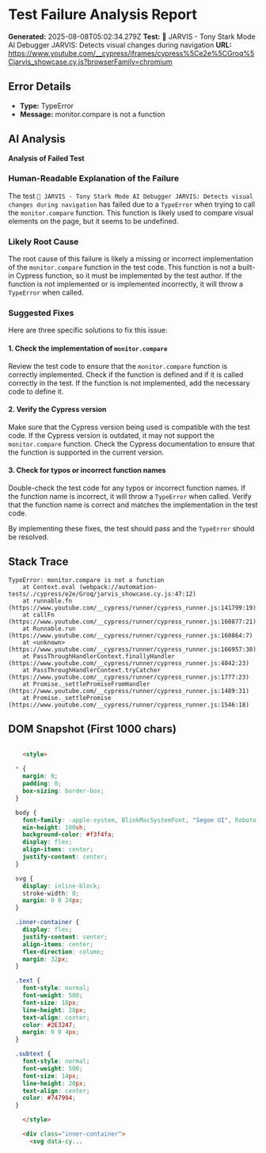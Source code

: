 
# Test Failure Analysis Report

**Generated:** 2025-08-08T05:02:34.279Z
**Test:** 🤖 JARVIS - Tony Stark Mode AI Debugger JARVIS: Detects visual changes during navigation
**URL:** https://www.youtube.com/__cypress/iframes/cypress%5Ce2e%5CGroq%5Cjarvis_showcase.cy.js?browserFamily=chromium

## Error Details
- **Type:** TypeError
- **Message:** monitor.compare is not a function

## AI Analysis
**Analysis of Failed Test**

### Human-Readable Explanation of the Failure

The test `🤖 JARVIS - Tony Stark Mode AI Debugger JARVIS: Detects visual changes during navigation` has failed due to a `TypeError` when trying to call the `monitor.compare` function. This function is likely used to compare visual elements on the page, but it seems to be undefined.

### Likely Root Cause

The root cause of this failure is likely a missing or incorrect implementation of the `monitor.compare` function in the test code. This function is not a built-in Cypress function, so it must be implemented by the test author. If the function is not implemented or is implemented incorrectly, it will throw a `TypeError` when called.

### Suggested Fixes

Here are three specific solutions to fix this issue:

#### 1. Check the implementation of `monitor.compare`

Review the test code to ensure that the `monitor.compare` function is correctly implemented. Check if the function is defined and if it is called correctly in the test. If the function is not implemented, add the necessary code to define it.

#### 2. Verify the Cypress version

Make sure that the Cypress version being used is compatible with the test code. If the Cypress version is outdated, it may not support the `monitor.compare` function. Check the Cypress documentation to ensure that the function is supported in the current version.

#### 3. Check for typos or incorrect function names

Double-check the test code for any typos or incorrect function names. If the function name is incorrect, it will throw a `TypeError` when called. Verify that the function name is correct and matches the implementation in the test code.

By implementing these fixes, the test should pass and the `TypeError` should be resolved.

## Stack Trace
```
TypeError: monitor.compare is not a function
    at Context.eval (webpack://automation-tests/./cypress/e2e/Groq/jarvis_showcase.cy.js:47:12)
    at runnable.fn (https://www.youtube.com/__cypress/runner/cypress_runner.js:141799:19)
    at callFn (https://www.youtube.com/__cypress/runner/cypress_runner.js:160877:21)
    at Runnable.run (https://www.youtube.com/__cypress/runner/cypress_runner.js:160864:7)
    at <unknown> (https://www.youtube.com/__cypress/runner/cypress_runner.js:166957:30)
    at PassThroughHandlerContext.finallyHandler (https://www.youtube.com/__cypress/runner/cypress_runner.js:4042:23)
    at PassThroughHandlerContext.tryCatcher (https://www.youtube.com/__cypress/runner/cypress_runner.js:1777:23)
    at Promise._settlePromiseFromHandler (https://www.youtube.com/__cypress/runner/cypress_runner.js:1489:31)
    at Promise._settlePromise (https://www.youtube.com/__cypress/runner/cypress_runner.js:1546:18)
```

## DOM Snapshot (First 1000 chars)
```html

    <style>
      
  * { 
    margin: 0;
    padding: 0;
    box-sizing: border-box;
  }

  body {
    font-family: -apple-system, BlinkMacSystemFont, "Segoe UI", Roboto, Oxygen-Sans, Ubuntu, Cantarell, "Helvetica Neue", Helvetica, Arial, sans-serif;
    min-height: 100vh;
    background-color: #f3f4fa;
    display: flex;
    align-items: center;
    justify-content: center;
  }

  svg {
    display: inline-block;
    stroke-width: 0;
    margin: 0 0 24px;
  }

  .inner-container {
    display: flex;
    justify-content: center;
    align-items: center;
    flex-direction: column;
    margin: 32px;
  }

  .text {
    font-style: normal;
    font-weight: 500;
    font-size: 18px;
    line-height: 28px;
    text-align: center;
    color: #2E3247;
    margin: 0 0 4px;
  }

  .subtext {
    font-style: normal;
    font-weight: 500;
    font-size: 14px;
    line-height: 20px;
    text-align: center;
    color: #747994;
  }

    </style>

    <div class="inner-container">
      <svg data-cy...
```
